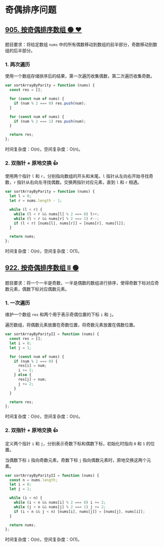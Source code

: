 # 奇偶排序问题

## [905. 按奇偶排序数组 🟢 ❤](https://leetcode.cn/problems/sort-array-by-parity/description/)

题目要求：将给定数组 `nums` 中的所有偶数移动到数组的前半部分，奇数移动到数组的后半部分。

### 1. 两次遍历

使用一个数组存储排序后的结果，第一次遍历收集偶数，第二次遍历收集奇数。

``` js
var sortArrayByParity = function (nums) {
  const res = [];

  for (const num of nums) {
    if (num % 2 === 0) res.push(num);
  }

  for (const num of nums) {
    if (num % 2 === 1) res.push(num);
  }

  return res;
};
```

时间复杂度：O(n)，空间复杂度：O(n)。

### 2. 双指针 + 原地交换 👍

使用两个指针 `l` 和 `r`，分别指向数组的开头和末尾。`l` 指针从左向右开始寻找奇数，`r` 指针从右向左寻找偶数。交换两指针对应元素，直到 `l` 和 `r` 相遇。  

``` js
var sortArrayByParity = function (nums) {
  let l = 0;
  let r = nums.length - 1;

  while (l < r) {
    while (l < r && nums[l] % 2 === 0) l++;
    while (l < r && nums[r] % 2 === 1) r--;
    if (l < r) [nums[l], nums[r]] = [nums[r], nums[l]];
  }

  return nums;
};
```

时间复杂度：O(n)，空间复杂度：O(1)。

## [922. 按奇偶排序数组 II 🟢](https://leetcode.cn/problems/sort-array-by-parity-ii/description/)

题目要求：将一个一半是奇数，一半是偶数的数组进行排序，使得奇数下标对应奇数元素，偶数下标对应偶数元素。

### 1. 一次遍历

维护一个数组 `res` 和两个用于表示奇偶位置的下标 `i` 和 `j`。

遍历数组，将偶数元素放置在奇数位置，将奇数元素放置在偶数位置。

``` js
var sortArrayByParityII = function (nums) {
  const res = [];
  let i = 0;
  let j = 1;

  for (const num of nums) {
    if (num % 2 === 0) {
      res[i] = num;
      i += 2;
    } else {
      res[j] = num;
      j += 2;
    }
  }

  return res;
};
```

时间复杂度：O(n)，空间复杂度：O(n)。

### 2. 双指针 + 原地交换 👍

定义两个指针 `i` 和 `j`，分别表示奇数下标和偶数下标，初始化时指向 `0` 和 `1` 的位置。

当偶数下标 `i` 指向奇数元素，奇数下标 `j` 指向偶数元素时，原地交换这两个元素。

``` js
var sortArrayByParityII = function (nums) {
  const n = nums.length;
  let i = 0;
  let j = 1;

  while (i < n) {
    while (i < n && nums[i] % 2 === 0) i += 2;
    while (j < n && nums[j] % 2 === 1) j += 2;
    if (i < n && j < n) [nums[i], nums[j]] = [nums[j], nums[i]];
  }

  return nums;
};
```

时间复杂度：O(n)，空间复杂度：O(1)。